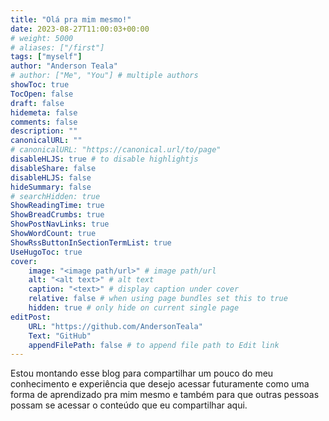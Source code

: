 ```yaml
---
title: "Olá pra mim mesmo!"
date: 2023-08-27T11:00:03+00:00
# weight: 5000
# aliases: ["/first"]
tags: ["myself"]
author: "Anderson Teala"
# author: ["Me", "You"] # multiple authors
showToc: true
TocOpen: false
draft: false
hidemeta: false
comments: false
description: ""
canonicalURL: ""
# canonicalURL: "https://canonical.url/to/page"
disableHLJS: true # to disable highlightjs
disableShare: false
disableHLJS: false
hideSummary: false
# searchHidden: true
ShowReadingTime: true
ShowBreadCrumbs: true
ShowPostNavLinks: true
ShowWordCount: true
ShowRssButtonInSectionTermList: true
UseHugoToc: true
cover:
    image: "<image path/url>" # image path/url
    alt: "<alt text>" # alt text
    caption: "<text>" # display caption under cover
    relative: false # when using page bundles set this to true
    hidden: true # only hide on current single page
editPost:
    URL: "https://github.com/AndersonTeala"
    Text: "GitHub"
    appendFilePath: false # to append file path to Edit link
---
```


Estou montando esse blog para compartilhar um pouco do meu conhecimento e experiência que desejo acessar futuramente como uma forma de aprendizado pra mim mesmo e também para que outras pessoas possam se acessar o conteúdo que eu compartilhar aqui.